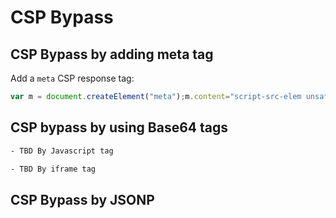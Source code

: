 # CSP Bypass
## CSP Bypass by adding meta tag
Add a `meta` CSP response tag:
```js
var m = document.createElement("meta");m.content="script-src-elem unsafe-eval unsafe-inline https://akenofu.me/ blob: 'self' data: https://akenofu.me/;";m.httpEquiv = 'Content-Security-Policy';document.head.appendChild(m);
```

## CSP bypass by using Base64 tags

```html
- TBD By Javascript tag

- TBD By iframe tag
```
## CSP Bypass by JSONP